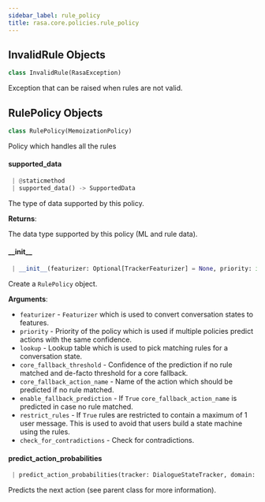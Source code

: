 ```yaml
---
sidebar_label: rule_policy
title: rasa.core.policies.rule_policy
---
```


## InvalidRule Objects

```python
class InvalidRule(RasaException)
```

Exception that can be raised when rules are not valid.

## RulePolicy Objects

```python
class RulePolicy(MemoizationPolicy)
```

Policy which handles all the rules

#### supported\_data

```python
 | @staticmethod
 | supported_data() -> SupportedData
```

The type of data supported by this policy.

**Returns**:

  The data type supported by this policy (ML and rule data).

#### \_\_init\_\_

```python
 | __init__(featurizer: Optional[TrackerFeaturizer] = None, priority: int = RULE_POLICY_PRIORITY, lookup: Optional[Dict] = None, core_fallback_threshold: float = DEFAULT_CORE_FALLBACK_THRESHOLD, core_fallback_action_name: Text = ACTION_DEFAULT_FALLBACK_NAME, enable_fallback_prediction: bool = True, restrict_rules: bool = True, check_for_contradictions: bool = True, **kwargs: Any, ,) -> None
```

Create a `RulePolicy` object.

**Arguments**:

- `featurizer` - `Featurizer` which is used to convert conversation states to
  features.
- `priority` - Priority of the policy which is used if multiple policies predict
  actions with the same confidence.
- `lookup` - Lookup table which is used to pick matching rules for a conversation
  state.
- `core_fallback_threshold` - Confidence of the prediction if no rule matched
  and de-facto threshold for a core fallback.
- `core_fallback_action_name` - Name of the action which should be predicted
  if no rule matched.
- `enable_fallback_prediction` - If `True` `core_fallback_action_name` is
  predicted in case no rule matched.
- `restrict_rules` - If `True` rules are restricted to contain a maximum of 1
  user message. This is used to avoid that users build a state machine
  using the rules.
- `check_for_contradictions` - Check for contradictions.

#### predict\_action\_probabilities

```python
 | predict_action_probabilities(tracker: DialogueStateTracker, domain: Domain, interpreter: NaturalLanguageInterpreter, **kwargs: Any, ,) -> PolicyPrediction
```

Predicts the next action (see parent class for more information).


